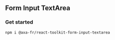 ## Form Input TextArea

### Get started

```sh
npm i @axa-fr/react-toolkit-form-input-textarea
```

